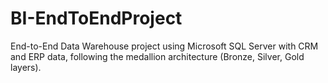 # BI-EndToEndProject
End-to-End Data Warehouse project using Microsoft SQL Server with CRM and ERP data, following the medallion architecture (Bronze, Silver, Gold layers).
